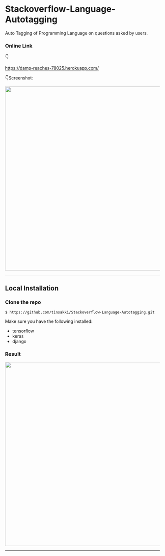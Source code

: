 # Stackoverflow-Language-Autotagging

Auto Tagging of Programming Language on questions asked by users.

### Online Link
:point_down:

https://damp-reaches-78025.herokuapp.com/

:point_down:Screenshot:

<p align="center">
  <img src="https://i.postimg.cc/d04WgdvS/stack.png" width="600px" alt="">
</p>

------------------


## Local Installation

### Clone the repo
```shell
$ https://github.com/tinsakki/Stackoverflow-Language-Autotagging.git
```

Make sure you have the following installed:
- tensorflow
- keras
- django


### Result

<p align="center">
  <img src="https://i.postimg.cc/TYnvFks7/stack2.png" width="600px" alt="">
</p>

------------------
